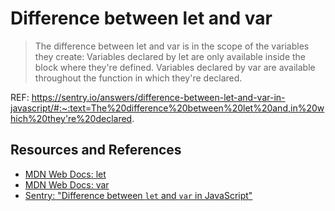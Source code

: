 # Difference between let and var

> The difference between let and var is in the scope of the variables they create: Variables declared by let are only available inside the block where they're defined. Variables declared by var are available throughout the function in which they're declared.

REF: https://sentry.io/answers/difference-between-let-and-var-in-javascript/#:~:text=The%20difference%20between%20let%20and,in%20which%20they're%20declared.

## Resources and References

- [MDN Web Docs: let](https://developer.mozilla.org/en-US/docs/Web/JavaScript/Reference/Statements/let)
- [MDN Web Docs: var](https://developer.mozilla.org/en-US/docs/Web/JavaScript/Reference/Statements/var)
- [Sentry: "Difference between `let` and `var` in JavaScript"](https://sentry.io/answers/difference-between-let-and-var-in-javascript/#:~:text=The%20difference%20between%20let%20and,in%20which%20they're%20declared.)
